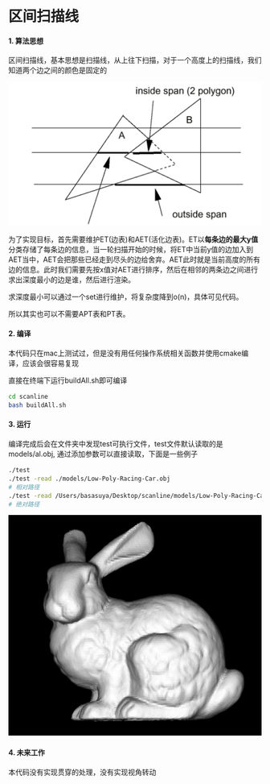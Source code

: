 # 区间扫描线

#### 1. 算法思想

区间扫描线，基本思想是扫描线，从上往下扫描，对于一个高度上的扫描线，我们知道两个边之间的颜色是固定的

<img src="./docs/Screen Shot 2019-01-05 at 12.21.48 PM.png" width=600px>

为了实现目标，首先需要维护ET(边表)和AET(活化边表)。ET以**每条边的最大y值**分类存储了每条边的信息，当一轮扫描开始的时候，将ET中当前y值的边加入到AET当中，AET会把那些已经走到尽头的边给舍弃。AET此时就是当前高度的所有边的信息。此时我们需要先按x值对AET进行排序，然后在相邻的两条边之间进行求出深度最小的边是谁，然后进行渲染。

求深度最小可以通过一个set进行维护，将复杂度降到o(n)，具体可见代码。

所以其实也可以不需要APT表和PT表。

#### 2. 编译

本代码只在mac上测试过，但是没有用任何操作系统相关函数并使用cmake编译，应该会很容易复现

直接在终端下运行buildAll.sh即可编译

```bash
cd scanline
bash buildAll.sh
```

#### 3. 运行

编译完成后会在文件夹中发现test可执行文件，test文件默认读取的是models/al.obj, 通过添加参数可以直接读取，下面是一些例子

```bash
./test
./test -read ./models/Low-Poly-Racing-Car.obj
# 相对路径
./test -read /Users/basasuya/Desktop/scanline/models/Low-Poly-Racing-Car.obj
# 绝对路径
```

<img src="./docs/Screen Shot 2019-01-05 at 12.52.29 PM.png" width=600px>

#### 4. 未来工作

本代码没有实现贯穿的处理，没有实现视角转动